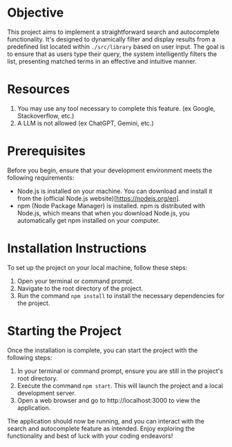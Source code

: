 # Objective

This project aims to implement a straightforward search and autocomplete functionality. It's designed to dynamically filter and display results from a predefined list located within `./src/library` based on user input. The goal is to ensure that as users type their query, the system intelligently filters the list, presenting matched terms in an effective and intuitive manner.

# Resources

1. You may use any tool necessary to complete this feature. (ex Google, Stackoverflow, etc.)
2. A LLM is not allowed (ex ChatGPT, Gemini, etc.)

# Prerequisites

Before you begin, ensure that your development environment meets the following requirements:

- Node.js is installed on your machine. You can download and install it from the (official Node.js website)[https://nodejs.org/en].
- npm (Node Package Manager) is installed. npm is distributed with Node.js, which means that when you download Node.js, you automatically get npm installed on your computer.

# Installation Instructions

To set up the project on your local machine, follow these steps:

1. Open your terminal or command prompt.
2. Navigate to the root directory of the project.
3. Run the command `npm install` to install the necessary dependencies for the project.

# Starting the Project

Once the installation is complete, you can start the project with the following steps:

1. In your terminal or command prompt, ensure you are still in the project's root directory.
2. Execute the command `npm start`. This will launch the project and a local development server.
3. Open a web browser and go to http://localhost:3000 to view the application.

The application should now be running, and you can interact with the search and autocomplete feature as intended. Enjoy exploring the functionality and best of luck with your coding endeavors!
